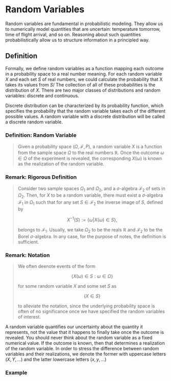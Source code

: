 # Random Variables

Random variables are fundamental in probabilistic modeling. They allow us to numerically model quantities that are uncertain: temperature tomorrow, time of flight arrival, and so on. Reasoning about such quantities probabilistically allow us to structure information in a principled way.

## Definition

Formally, we define random variables as a function mapping each outcome in a probability space to a real number meaning. For each random variable $X$ and each set $S$ of real numbers, we could calculate the probability that X takes its values from $S$/ The collection of all of these probabilities is the distribution of $X$. There are two major classes of distributions and random variables: discrete and continuous. 

Discrete distribution can be characterized by its probability function, which specifies the probability that the random variable takes each of the different possible values. A random variable with a discrete distribution will be called a discrete random variable.

### Definition: Random Variable

> Given a probability space $(\Omega, \mathcal{F}, P)$, a random variable $X$ is a function from the sample space $\Omega$ to the real numbers $\mathbb{R}$. Once the outcome $\omega \in \Omega$ of the experiment is revealed, the corresponding $X(\omega)$ is known as the realization of the random variable.

### Remark: Rigorous Definition

> Consider two sample spaces $\Omega_1$ and $\Omega_2$, and a $\sigma$-algebra $\mathcal{F}_2$ of sets in $\Omega_2$. Then, for $X$ to be a random variable, there must exist a $\sigma$-algebra $\mathcal{F}_1$ in $\Omega_1$ such that for any set $S \in \mathcal{F}_2$ the inverse image of $S$, defined by
>
> $$ X^{-1} (S) := \{\omega | X(\omega) \in S\},$$
>
> belongs to $\mathcal{F}_1$. Usually, we take $\Omega_2$ to be the reals $\mathbb{R}$ and $\mathcal{F}_2$ to be the Borel $\sigma$-algebra. In any case, for the purpose of notes, the definition is sufficient.

### Remark: Notation

> We often deenote events of the form 
>
> $$\{X(\omega) \in S : \omega \in \Omega\}$$
>
> for some random variable $X$ and some set $S$ as
>
> $$\{X \in S\}$$
>
> to alleviate the notation, since the underlying probability space is often of no significance once we have specified the random variables of interest.

A random variable quantifies our uncertainty about the quantity it represents, not the value that it happens to finally take once the outcome is revealed. You should never think about the random variable as a fixed numerical value. If the outcome is known, then that determines a realization of the random variable. In order to stress the difference between random variables and their realizations, we denote the former with uppercase letters $(X, Y, ...)$ and the latter lowercase letters $(x, y, ...)$

### Example